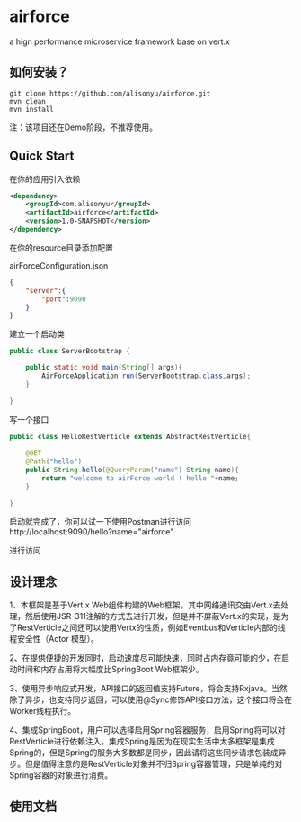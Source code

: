 # airforce
a hign performance microservice framework base on vert.x 

## 如何安装？

```shell
git clone https://github.com/alisonyu/airforce.git
mvn clean
mvn install
```

注：该项目还在Demo阶段，不推荐使用。

## Quick Start

在你的应用引入依赖

```xml
<dependency>
	<groupId>com.alisonyu</groupId>
    <artifactId>airforce</artifactId>
    <version>1.0-SNAPSHOT</version>
</dependency>
```



在你的resource目录添加配置

airForceConfiguration.json

```json
{
    "server":{
        "port":9090
    }
}
```



建立一个启动类

```java
public class ServerBootstrap {

	public static void main(String[] args){
		AirForceApplication.run(ServerBootstrap.class,args);
	}
	
}
```



写一个接口

```java
public class HelloRestVerticle extends AbstractRestVerticle{
    
    @GET
    @Path("hello")
    public String hello(@QueryParam("name") String name){
        return "welcome to airForce world ! hello "+name;
    }
    
}
```



启动就完成了，你可以试一下使用Postman进行访问http://localhost:9090/hello?name="airforce"

进行访问



## 设计理念

1、本框架是基于Vert.x Web组件构建的Web框架，其中网络通讯交由Vert.x去处理，然后使用JSR-311注解的方式去进行开发，但是并不屏蔽Vert.x的实现，是为了RestVerticle之间还可以使用Vertx的性质，例如Eventbus和Verticle内部的线程安全性（Actor 模型）。

2、在提供便捷的开发同时，启动速度尽可能快速，同时占内存竟可能的少，在启动时间和内存占用将大幅度比SpringBoot Web框架少。

3、使用异步响应式开发，API接口的返回值支持Future，将会支持Rxjava。当然除了异步，也支持同步返回，可以使用@Sync修饰API接口方法，这个接口将会在Worker线程执行。

4、集成SpringBoot，用户可以选择启用Spring容器服务，启用Spring将可以对RestVerticle进行依赖注入。集成Spring是因为在现实生活中太多框架是集成Spring的，但是Spring的服务大多数都是同步，因此请将这些同步请求包装成异步。但是值得注意的是RestVerticle对象并不归Spring容器管理，只是单纯的对Spring容器的对象进行消费。



## 使用文档















